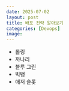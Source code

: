 ```yaml
---
date: 2025-07-02
layout: post
title: 배포 전략 알아보기
categories: [Devops]
image: 
---
```



- 롤링
- 까나리
- 블루 그린
- 빅뱅
- 애저 슬롯